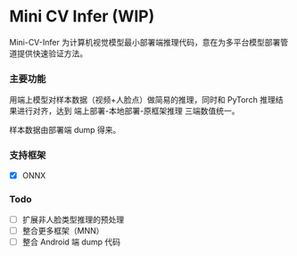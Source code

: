 # Mini CV Infer (WIP)
Mini-CV-Infer 为计算机视觉模型最小部署端推理代码，意在为多平台模型部署管道提供快速验证方法。

### 主要功能
用端上模型对样本数据（视频+人脸点）做简易的推理，同时和 PyTorch 推理结果进行对齐，达到 端上部署-本地部署-原框架推理 三端数值统一。

样本数据由部署端 dump 得来。

### 支持框架
- [X] ONNX

### Todo
- [ ] 扩展非人脸类型推理的预处理
- [ ] 整合更多框架（MNN）
- [ ] 整合 Android 端 dump 代码
